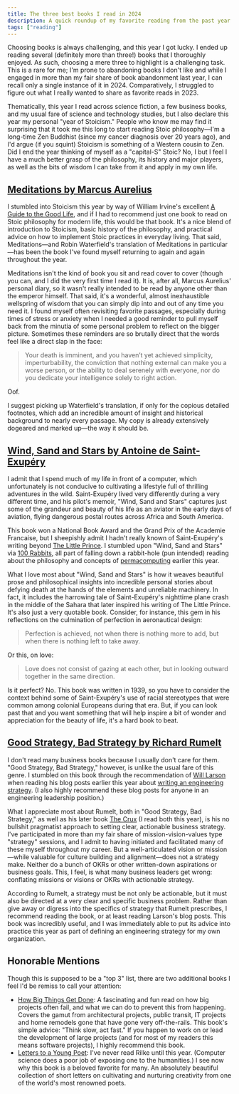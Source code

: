 ```yaml
---
title: The three best books I read in 2024
description: A quick roundup of my favorite reading from the past year.
tags: ["reading"]
---
```


Choosing books is always challenging, and this year I got lucky. I ended up reading several (definitely more than three!) books that I thoroughly enjoyed. As such, choosing a mere three to highlight is a challenging task. This is a rare for me; I'm prone to abandoning books I don't like and while I engaged in more than my fair share of book abandonment last year, I can recall only a single instance of it in 2024. Comparatively, I struggled to figure out what I really wanted to share as favorite reads in 2023.

Thematically, this year I read across science fiction, a few business books, and my usual fare of science and technology studies, but I also declare this year my personal "year of Stoicism." People who know me may find it surprising that it took me this long to start reading Stoic philosophy—I'm a long-time Zen Buddhist (since my cancer diagnosis over 20 years ago), and I'd argue (if you squint) Stoicism is something of a Western cousin to Zen. Did I end the year thinking of myself as a "capital-S" Stoic? No, I but I feel I have a much better grasp of the philosophy, its history and major players, as well as the bits of wisdom I can take from it and apply in my own life.

## [Meditations by Marcus Aurelius](https://bookshop.org/a/106240/9781541673854)

I stumbled into Stoicism this year by way of William Irvine's excellent [A Guide to the Good Life](https://bookshop.org/a/106240/9780195374612), and if I had to recommend just one book to read on Stoic philosophy for modern life, this would be that book. It's a nice blend of introduction to Stoicism, basic history of the philosophy, and practical advice on how to implement Stoic practices in everyday living. That said, Meditations—and Robin Waterfield's translation of Meditations in particular—has been the book I've found myself returning to again and again throughout the year.

Meditations isn't the kind of book you sit and read cover to cover (though you can, and I did the very first time I read it). It is, after all, Marcus Aurelius' personal diary, so it wasn't really intended to be read by anyone other than the emperor himself. That said, it's a wonderful, almost inexhaustible wellspring of wisdom that you can simply dip into and out of any time you need it. I found myself often revisiting favorite passages, especially during times of stress or anxiety when I needed a good reminder to pull myself back from the minutia of some personal problem to reflect on the bigger picture. Sometimes these reminders are so brutally direct that the words feel like a direct slap in the face:

>Your death is imminent, and you haven’t yet achieved simplicity, imperturbability, the conviction that nothing external can make you a worse person, or the ability to deal serenely with everyone, nor do you dedicate your intelligence solely to right action.

Oof.

I suggest picking up Waterfield's translation, if only for the copious detailed footnotes, which add an incredible amount of insight and historical background to nearly every passage. My copy is already extensively dogeared and marked up—the way it should be.

## [Wind, Sand and Stars by Antoine de Saint-Exupéry](https://bookshop.org/a/106240/9780156027496)
I admit that I spend much of my life in front of a computer, which unfortunately is not conducive to cultivating a lifestyle full of thrilling adventures in the wild. Saint-Exupéry lived very differently during a very different time, and his pilot's memoir, "Wind, Sand and Stars" captures just some of the grandeur and beauty of his life as an aviator in the early days of aviation, flying dangerous postal routes across Africa and South America.

This book won a National Book Award and the Grand Prix of the Academie Francaise, but I sheepishly admit I hadn't really known of Saint-Exupéry's writing beyond [The Little Prince](https://bookshop.org/a/106240/9780156012195). I stumbled upon "Wind, Sand and Stars" via [100 Rabbits](https://100r.co), all part of falling down a rabbit-hole (pun intended) reading about the philosophy and concepts of [permacomputing](http://permacomputing.net/) earlier this year.

What I love most about "Wind, Sand and Stars" is how it weaves beautiful prose and philosophical insights into incredible personal stories about defying death at the hands of the elements and unreliable machinery. In fact, it includes the harrowing tale of Saint-Exupéry's nighttime plane crash in the middle of the Sahara that later inspired his writing of The Little Prince. It's also just a very quotable book. Consider, for instance, this gem in his reflections on the culmination of perfection in aeronautical design:

>Perfection is achieved, not when there is nothing more to add, but when there is nothing left to take away.

Or this, on love:

>Love does not consist of gazing at each other, but in looking outward together in the same direction.

Is it perfect? No. This book was written in 1939, so you have to consider the context  behind some of Saint-Exupéry's use of racial stereotypes that were common among colonial Europeans during that era. But, if you can look past that and you want something that will help inspire a bit of wonder and appreciation for the beauty of life, it's a hard book to beat.

## [Good Strategy, Bad Strategy by Richard Rumelt](https://bookshop.org/a/106240/9780307886231)
I don't read many business books because I usually don't care for them. "Good Strategy, Bad Strategy," however, is unlike the usual fare of this genre. I stumbled on this book through the recommendation of [Will Larson](https://lethain.com) when reading his blog posts earlier this year about [writing an engineering strategy](https://lethain.com/eng-strategies/). (I also highly recommend these blog posts for anyone in an engineering leadership position.)

What I appreciate most about Rumelt, both in "Good Strategy, Bad Strategy," as well as his later book [The Crux](https://bookshop.org/a/106240/9781541701243) (I read both this year), is his no bullshit pragmatist approach to setting clear, actionable business strategy. I've participated in more than my fair share of mission-vision-values type "strategy" sessions, and I admit to having initiated and facilitated many of these myself throughout my career. But a well-articulated vision or mission—while valuable for culture building and alignment—does not a strategy make. Neither do a bunch of OKRs or other written-down aspirations or business goals. This, I feel, is what many business leaders get wrong: conflating missions or visions or OKRs with actionable strategy.

According to Rumelt, a strategy must be not only be actionable, but it must also be directed at a very clear and specific business problem. Rather than give away or digress into the specifics of strategy that Rumelt prescribes, I recommend reading the book, or at least reading Larson's blog posts. This book was incredibly useful, and I was immediately able to put its advice into practice this year as part of defining an engineering strategy for my own organization.

## Honorable Mentions
Though this is supposed to be a "top 3" list, there are two additional books I feel I'd be remiss to call your attention:

- [How Big Things Get Done](https://bookshop.org/a/106240/9780593239513): A fascinating and fun read on how big projects often fail, and what we can do to prevent this from happening. Covers the gamut from architectural projects, public transit, IT projects and home remodels gone that have gone very off-the-rails. This book's simple advice: "Think slow, act fast." If you happen to work on or lead the development of large projects (and for most of my readers this means software projects), I highly recommend this book.
- [Letters to a Young Poet](https://bookshop.org/a/106240/9781611806861): I've never read Rilke until this year. (Computer science does a poor job of exposing one to the humanities.) I see now why this book is a beloved favorite for many. An absolutely beautiful collection of short letters on cultivating and nurturing creativity from one of the world's most renowned poets.
